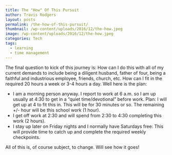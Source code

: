 ```yaml
---
title: The "How" Of This Pursuit
author: Travis Rodgers
layout: posts
permalink: /the-how-of-this-pursuit/
thumbnail: /wp-content/uploads/2016/12/the-how.jpeg
image: /wp-content/uploads/2016/12/the-how.jpeg
categories: Tech
tags:
  - learning
  - time management
---
```

The final question to kick of this journey is: How can I do this with all of my current demands to include being a diligent husband, father of four, being a faithful and industrious employee, friends, church, etc. How can I fit in the required 20 hours a week or 3-4 hours a day. Well here is the plan:

  * I am a morning person anyway. I report to work at 6 a.m. so I am up usually at 4:30 to get in a &#8220;quiet time/devotional&#8221; before work. Plan: I will get up at 4 to fit this in. This will be for 30 minutes or so. The remaining +/- hour will be this school work (1 hour).
  * I get off work at 2:30 and will spend from 2:30 to 4:30 completing this work (2 hours).
  * I stay up later on Friday nights and I normally have Saturdays free: This will provide time to catch up and complete the required weekly checkpoints.

  All of this is, of course subject, to change. Will see how it goes!
  